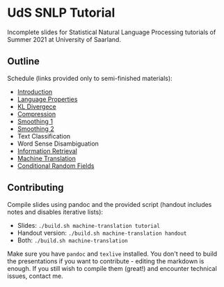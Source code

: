 # UdS SNLP Tutorial

Incomplete slides for Statistical Natural Language Processing tutorials of Summer 2021 at University of Saarland.

## Outline

Schedule (links provided only to semi-finished materials):
- [Introduction](introduction/handout.pdf)
- [Language Properties](language-properties/handout.pdf)
- [KL Divergece](kl-divergence/handout.pdf)
- [Compression](compression/handout.pdf)
- [Smoothing 1](smoothing-1/handout.pdf)
- [Smoothing 2](smoothing-2/handout.pdf)
- Text Classification
- Word Sense Disambiguation
- [Information Retrieval](information-retrieval/handout.pdf)
- [Machine Translation](machine-translation/handout.pdf)
- [Conditional Random Fields](conditional-random-fields/handout.pdf)

## Contributing

Compile slides using pandoc and the provided script (handout includes notes and disables iterative lists):
- Slides: `./build.sh machine-translation tutorial`
- Handout version: `./build.sh machine-translation handout`
- Both: `./build.sh machine-translation`

Make sure you have `pandoc` and `texlive` installed. You don't need to build the presentations if you want to contribute - editing the markdown is enough. If you still wish to compile them (great!) and encounter technical issues, contact me.
